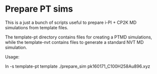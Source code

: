 # Prepare PT sims


This is a just a bunch of scripts useful to prepare i-PI + CP2K MD simulations from template files.

The template-pt directory contains files for creating a PTMD simulations, while the template-nvt contains files to generate a standard NVT MD simulation.

Usage:

ln -s template-pt template
./prepare_sim pk160171_C100H258Au896.xyz
